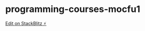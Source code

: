 # programming-courses-mocfu1

[Edit on StackBlitz ⚡️](https://stackblitz.com/edit/programming-courses-mocfu1)